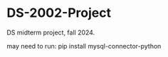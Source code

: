 # DS-2002-Project
DS midterm project, fall 2024.

may need to run: pip install mysql-connector-python
